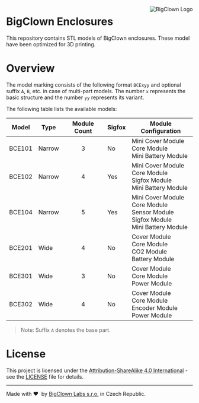 <a href="https://www.bigclown.com"><img src="https://s3.eu-central-1.amazonaws.com/bigclown/gh-readme-logo.png" alt="BigClown Logo" align="right"></a>

# BigClown Enclosures

This repository contains STL models of BigClown enclosures. These model have been optimized for 3D printing.

# Overview

The model marking consists of the following format `BCExyy` and optional suffix `A`, `B`, etc. in case of multi-part models. The number `x` represents the basic structure and the number `yy` represents its variant.

The following table lists the available models:

| Model  | Type   | Module Count | Sigfox | Module Configuration |
|--------|--------|:------------:|--------|----------------------|
| BCE101 | Narrow | 3            | No     | Mini Cover Module<br>Core Module<br>Mini Battery Module |
| BCE102 | Narrow | 4            | Yes    | Mini Cover Module<br>Core Module<br>Sigfox Module<br>Mini Battery Module |
| BCE104 | Narrow | 5            | Yes    | Mini Cover Module<br>Core Module<br>Sensor Module<br>Sigfox Module<br>Mini Battery Module |
| BCE201 | Wide   | 4            | No     | Cover Module<br>Core Module<br>CO2 Module<br>Battery Module |
| BCE301 | Wide   | 3            | No     | Cover Module<br>Core Module<br>Power Module |
| BCE302 | Wide   | 4            | No     | Cover Module<br>Core Module<br>Encoder Module<br>Power Module |

> Note: Suffix `A` denotes the base part.

# License

This project is licensed under the [Attribution-ShareAlike 4.0 International](https://creativecommons.org/licenses/by-sa/4.0/) - see the [LICENSE](LICENSE) file for details.

---

Made with &#x2764;&nbsp; by [BigClown Labs s.r.o.](https://www.bigclown.com) in Czech Republic.

